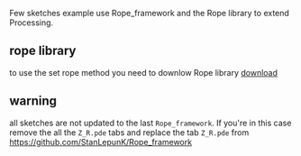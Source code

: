 Few sketches example use Rope_framework and  the Rope library to extend Processing.

## rope library
to use the set rope method you need to downlow Rope library
[download](https://github.com/StanLepunK/Rope/blob/master/build_rope/Rope.zip)

## warning
all sketches are not updated to the last `Rope_framework`. If you're in this case remove the all the `Z_R.pde` tabs and replace the tab `Z_R.pde` from https://github.com/StanLepunK/Rope_framework
